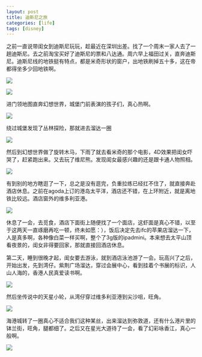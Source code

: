 ```yaml
---
layout: post
title: 迪斯尼之旅
categories: [life]
tags: [disney]
---
```


之前一直说带闺女到迪斯尼玩玩，趁最近在深圳出差。找了一个周末一家人去了一趟迪斯尼。去之前淘宝买好了迪斯尼的票和八达通。周六早上福田过关，直奔迪斯尼。迪斯尼线的地铁挺有特点，都是米奇形状的窗户，出地铁刷掉五十多，这在帝都得坐多少回地铁啊。

![](https://nuj3vq.bn1.livefilestore.com/y2p5yg9KshbjNAScd8sGionp82Yj2y0MGC3uDvR6UDfGr4nTA60Kaukouzj2nr-qtwc4xh_6JywzINqV43Ide115fIiq4MIWTSehkTOgeOSy40/IMG_20130718_195431_%E5%89%AF%E6%9C%AC.jpg?psid=1)

![](https://nuj3vq.bn1.livefilestore.com/y2p_WFrwpUHNbxXpRqRA6HxOnJo68BIGZS3HOJcKOKC-ydYZiKpXOD--9q_7L5zMmUBbLG-ptSsWOszS3DimHBWG7pwC1A2zyHC6hRxL3TjoJ4/IMG_2791_%E5%89%AF%E6%9C%AC%201.jpg?psid=1)

进门领地图直奔幻想世界，城堡门前表演的孩子们，真心热啊。

![](https://nuj3vq.bn1.livefilestore.com/y2p5TwxUQ0X2iN5AgJqX3QjTZ3zXQF_9qSuU6NaV3fOlYlkmZS1g-p4XFTfyNH0RN1DdZFDeFl4vHdNi8zeqo7R9UjJ9WDVMqMR5z4NT-56hfQ/IMG_2823_%E5%89%AF%E6%9C%AC%201.jpg?psid=1)

绕过城堡发现了丛林探险，那就进去溜达一圈

![](https://nuj3vq.bn1.livefilestore.com/y2piJQCFFnpEi-lMfkz25wgmiCCxlOhjkcr2RQ48mNDVwIQJ6R8X8dmG1kKp4ZYZzliAy07YpZJvWysnd5xbCuUy0-LzgcCw2qjs1e7pan7f24/IMG_2826_%E5%89%AF%E6%9C%AC%201.jpg?psid=1)

然后到幻想世界做了旋转木马，下雨了就去看米奇的那个电影，4D效果把闺女吓哭了，赶紧跑出来。又去玩了维尼熊。发现闺女最感兴趣的还是跟卡通人物照相。

![](https://nuj3vq.bn1.livefilestore.com/y2pC5m2FWHJMUCJgc9FHM8sRTIZBjDaUJcKzbjUKuVKY5JPcCLu2Sf2pL99T8gMoWaCcg_up2vxBeJ_fyBL0ncZ19roNvDyQCtAFgAkAw4hGhs/IMG_2848_%E5%89%AF%E6%9C%AC%201.jpg?psid=1)

有到别的地方瞎逛了一下，总之是没有逛完，负重拉练已经扛不住了，就直接奔赴酒店休息。之前在agoda上订的港岛太平洋，酒店还不错，在上环附近，就是离地铁比较远。酒店窗外的维多利亚港。

![](https://nuj3vq.bn1.livefilestore.com/y2pgeWKNYUm7kLZ7ZiW1TrXBMJ0j2usyj6QdNqJtVPj9C33bdLiAfbavUNyw1WUgwO_OVOBAp0U0fniFpjQDXl60Ww6gJxcegVLdRc_21TRn8o/IMG_2897_%E5%89%AF%E6%9C%AC.jpg?psid=1)

休息了一会，去觅食，酒店下面街上随便找了一个面店，这虾面是真心不错，以至于这两天一直琢磨再吃一顿，终未如愿：），饭后决定先去ifc的苹果店溜达一下，人是真多啊，各种像白菜一样买啊，整个了3g版的ipadmini。本来想去太平山顶看夜景的，闺女非得要回家，那就直接回酒店休息。

第二天，睡到很晚才起，闺女要去游泳，就到酒店泳池游了一会。玩高兴了之后，开始出发，先到湾仔。紫荆广场溜达，穿过会展中心，看到挂着个书展的标识，人山人海的，香港人民真爱读书啊。

![](https://nuj3vq.bn1.livefilestore.com/y2pjx6VnkyiSFVrz-IEHWk_kr4SanKVugqal8iO4AoeXNySf_fFA3gyrIKp8plHBrXFffl6vbQ7rqqWwI9gnp_uY2fzHZmFSTDA_CcV_4Dnnk4/IMG_2917_%E5%89%AF%E6%9C%AC.jpg?psid=1)

然后坐传说中的天星小轮，从湾仔穿过维多利亚港到尖沙咀，旺角。

![](https://nuj3vq.bn1.livefilestore.com/y2pXuHjSFoCM6WVHWecA_pY36rA2i_T3iE6GiqjhCME8Tka0TUcHgeI8J-xKYbFLFfOP3r3TDlG9uoaDLDpwU77_b74ERjv3osPIqXwAroUX2w/IMG_2933_%E5%89%AF%E6%9C%AC.jpg?psid=1)

海港城转了一圈真心不适合我们这种某丝，出来溜达到弥敦道，还有什么港片里的钵兰街，旺角，腿都细了。之后又在星光大道待了一会，看了幻彩咏香江，真心一般啊。

![](https://nuj3vq.bn1.livefilestore.com/y2pVrTUOCyw3-rlci5OS7BLIMU76fZAAxxgrCSEnnaP42rc5meoldG78GOLj2uvYP5Q4y6gy6NdPYrzpbkDVvv8W889H617ALtBA_1ujQBXrTg/IMG_2984_%E5%89%AF%E6%9C%AC.jpg?psid=1)


